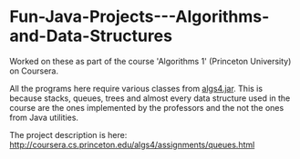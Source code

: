 # Fun-Java-Projects---Algorithms-and-Data-Structures
Worked on these as part of the course 'Algorithms 1' (Princeton University) on Coursera.

All the programs here require various classes from <a href = "https://algs4.cs.princeton.edu/code/algs4.jar"> algs4.jar</a>. This is because stacks, queues, trees and almost every data structure used in the course are the ones implemented by the professors and the not the ones from Java utilities.

The project description is here: http://coursera.cs.princeton.edu/algs4/assignments/queues.html
